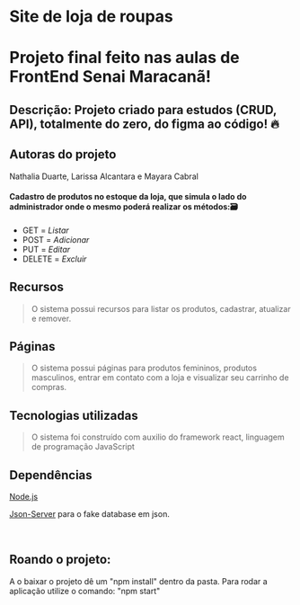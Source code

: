 # Site de loja de roupas

# Projeto final feito nas aulas de FrontEnd Senai Maracanã!
## Descrição: Projeto criado para estudos (CRUD, API), totalmente do zero, do figma ao código! 🔥

## Autoras do projeto
Nathalia Duarte, Larissa Alcantara e  Mayara Cabral 


#### Cadastro de produtos no estoque da loja, que simula o lado do administrador onde o mesmo poderá realizar os métodos:🗃️

-   GET = <i>Listar</i>
-   POST = <i>Adicionar</i>
-   PUT = <i>Editar</i>
-   DELETE = <i>Excluir</i>

## Recursos

> O sistema possui recursos para listar os produtos, cadastrar, atualizar e remover.

## Páginas

> O sistema possui páginas para produtos femininos, produtos masculinos, entrar em contato com a loja e visualizar seu carrinho de compras.
>

## Tecnologias utilizadas
> O sistema foi construído com auxilio do framework react, linguagem de programação JavaScript 


## Dependências

[Node.js](https://nodejs.org/en/)

[Json-Server](https://github.com/typicode/json-server) para o fake database em json.

<br>

## Roando o projeto:
A o baixar o projeto dê um "npm install" dentro da pasta.
Para rodar a aplicação utilize o comando:
"npm start"
